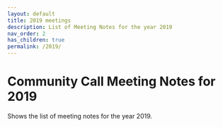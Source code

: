 ```yaml
---
layout: default
title: 2019 meetings
description: List of Meeting Notes for the year 2019
nav_order: 2
has_children: true
permalink: /2019/
---
```


# Community Call Meeting Notes for 2019

Shows the list of meeting notes for the year 2019.
